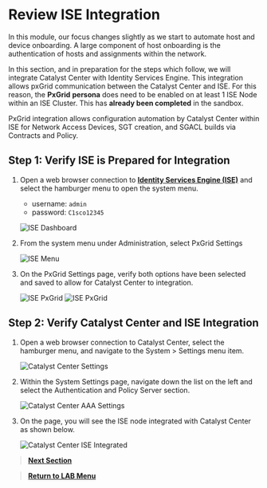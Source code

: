 # Review ISE Integration

In this module, our focus changes slightly as we start to automate host and device onboarding. A large component of host onboarding is the authentication of hosts and assignments within the network. 

In this section, and in preparation for the steps which follow, we will integrate Catalyst Center with Identity Services Engine. This integration allows pxGrid communication between the Catalyst Center and ISE. For this reason, the **PxGrid** **persona** does need to be enabled on at least 1 ISE Node within an ISE Cluster. This has **already been completed** in the sandbox. 

PxGrid integration allows configuration automation by Catalyst Center within ISE for Network Access Devices, SGT creation, and SGACL builds via Contracts and Policy.

## Step 1: Verify ISE is Prepared for Integration

1. Open a web browser connection to [**Identity Services Engine (ISE)**](https://198.18.133.27) and select the hamburger menu to open the system menu.

   * username: `admin`
   * password: `C1sco12345`

   ![ISE Dashboard](./assets/ise-dashboard.png?raw=true)

2. From the system menu under Administration, select PxGrid Settings

   ![ISE Menu](./assets/ise-menu.png?raw=true)

3. On the PxGrid Settings page, verify both options have been selected and saved to allow for Catalyst Center to integration.

   ![ISE PxGrid](./assets/ise-pxgrid-settings.png?raw=true)
   ![ISE PxGrid](./assets/ise-pxgrid-setup.png?raw=true)

## Step 2: Verify Catalyst Center and ISE Integration

1. Open a web browser connection to Catalyst Center, select the hamburger menu, and navigate to the System > Settings menu item.

   ![Catalyst Center Settings](./assets/dnac-system-settings.png?raw=true)

2. Within the System Settings page, navigate down the list on the left and select the Authentication and Policy Server section.

   ![Catalyst Center AAA Settings](./assets/dnac-system-settings-aaa.png?raw=true)

3. On the page, you will see the ISE node integrated with Catalyst Center as shown below.

   ![Catalyst Center ISE Integrated](./assets/dnac-system-settings-aaa-ise-complete.png?raw=true)

> [**Next Section**](./03-postman.md)

> [**Return to LAB Menu**](../README.md)